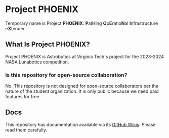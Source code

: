 # Project PHOENIX
Temporary name is Project **PHOENIX**: **P**at**H**ing **O**p**E**ratio**N**al **I**nfrastructure e**X**tender.

## What Is Project PHOENIX?
Project PHOENIX is Astrobotics at Virginia Tech's project for the 2023-2024 NASA Lunabotics competition.
### Is this repository for open-source collaboration?
No. This repository is not designed for open-source collaborators per the nature of the student organization.
It is only public because we need paid features for free.

## Docs
This repository has documentation available via its [GitHub Wikis](https://github.com/VTAstrobotics/PHOENIX/wiki). Please read them carefully.
